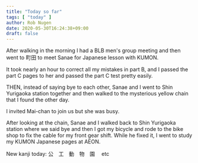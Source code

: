```yaml
---
title: "Today so far"
tags: [ "today" ]
author: Rob Nugen
date: 2020-05-30T16:24:38+09:00
draft: false
---
```


After walking in the morning I had a BLB men's group meeting and then went to 町田 to meet Sanae for Japanese lesson with KUMON. 

It took nearly an hour to correct all my mistakes in part B, and I passed the part C pages to her and passed the part C test pretty easily.

THEN, instead of saying bye to each other, Sanae and I went to Shin Yurigaoka station together and then walked to the mysterious yellow chain that I found the other day.

I invited Mai-chan to join us but she was busy.

After looking at the chain, Sanae and I walked back to Shin Yurigaoka station where we said bye and then I got my bicycle and rode to the bike shop to fix the cable for my front gear shift.  While he fixed it, I went to study my KUMON Japanese pages at AEON.

New kanji today:    公　工　動　物　園　 etc
